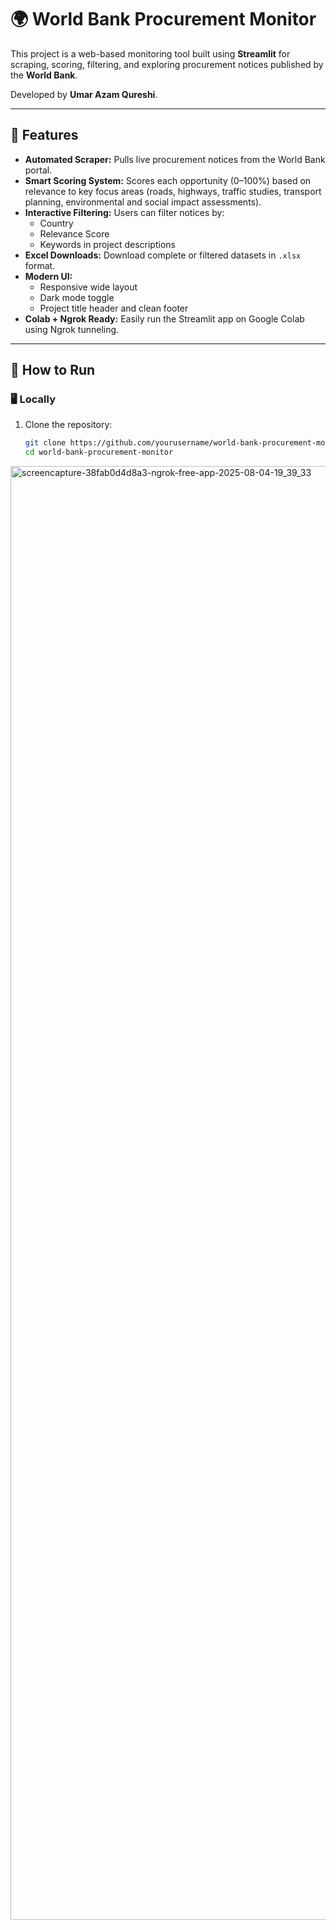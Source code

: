 # 🌍 World Bank Procurement Monitor

This project is a web-based monitoring tool built using **Streamlit** for scraping, scoring, filtering, and exploring procurement notices published by the **World Bank**.

Developed by **Umar Azam Qureshi**.

---

## 🔧 Features

- **Automated Scraper:** Pulls live procurement notices from the World Bank portal.
- **Smart Scoring System:** Scores each opportunity (0–100%) based on relevance to key focus areas (roads, highways, traffic studies, transport planning, environmental and social impact assessments).
- **Interactive Filtering:** Users can filter notices by:
  - Country
  - Relevance Score
  - Keywords in project descriptions
- **Excel Downloads:** Download complete or filtered datasets in `.xlsx` format.
- **Modern UI:**
  - Responsive wide layout
  - Dark mode toggle
  - Project title header and clean footer
- **Colab + Ngrok Ready:** Easily run the Streamlit app on Google Colab using Ngrok tunneling.

---

## 🚀 How to Run

### 🖥️ Locally
1. Clone the repository:
   ```bash
   git clone https://github.com/yourusername/world-bank-procurement-monitor.git
   cd world-bank-procurement-monitor


<img width="1920" height="2326" alt="screencapture-38fab0d4d8a3-ngrok-free-app-2025-08-04-19_39_33" src="https://github.com/user-attachments/assets/003b8ea0-ac69-4785-8909-68d4e262b994" />

